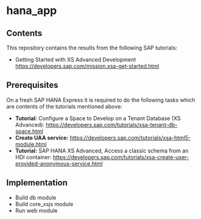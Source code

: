 # hana_app

## Contents

This repository contains the results from the following SAP tutorials:

* Getting Started with XS Advanced Development
https://developers.sap.com/mission.xsa-get-started.html

## Prerequisites

On a fresh SAP HANA Express it is required to do the following tasks which are contents of the tutorials mentioned above:

* __Tutorial:__ Configure a Space to Develop on a Tenant Database (XS Advanced): https://developers.sap.com/tutorials/xsa-tenant-db-space.html
* __Create UAA service:__ https://developers.sap.com/tutorials/xsa-html5-module.html
* __Tutorial:__ SAP HANA XS Advanced, Access a classic schema from an HDI container: https://developers.sap.com/tutorials/xsa-create-user-provided-anonymous-service.html

## Implementation

* Build db module
* Build core_xsjs module
* Run web module

